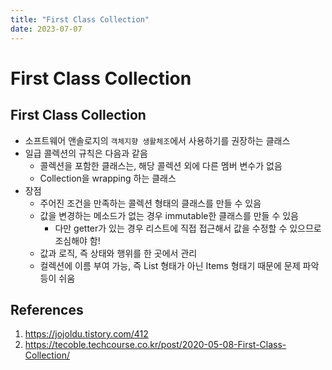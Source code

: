 ```yaml
---
title: "First Class Collection"
date: 2023-07-07
---
```


# First Class Collection

## First Class Collection

- 소프트웨어 앤솔로지의 `객체지향 생활체조`에서 사용하기를 권장하는 클래스
- 일급 콜렉션의 규칙은 다음과 같음
  - 콜렉션을 포함한 클래스는, 해당 콜렉션 외에 다른 멤버 변수가 없음
  - Collection을 wrapping 하는 클래스
- 장점
  - 주어진 조건을 만족하는 콜렉션 형태의 클래스를 만들 수 있음
  - 값을 변경하는 메소드가 없는 경우 immutable한 클래스를 만들 수 있음
    - 다만 getter가 있는 경우 리스트에 직접 접근해서 값을 수정할 수 있으므로 조심해야 함!
  - 값과 로직, 즉 상태와 행위를 한 곳에서 관리
  - 컬렉션에 이름 부여 가능, 즉 List<Items> 형태가 아닌 Items 형태기 때문에 문제 파악 등이 쉬움

## References

1. https://jojoldu.tistory.com/412
2. https://tecoble.techcourse.co.kr/post/2020-05-08-First-Class-Collection/
